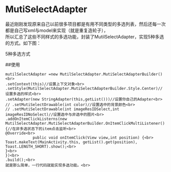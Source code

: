 # MutiSelectAdapter

最近刚刚发现原来自己以前很多项目都是有用不同类型的多选列表，然后还每一次都是自己写xml与model来实现（就是重复造轮子），<br>
所以汇总了这些不同样式的多选功能，封装了MutilSelectAdapter，实现5种多选的方式。如下图：<br>

5种多选方式<br>
 
##使用
```
mutilSelectAdapter =new MutilSelectAdapter.MutiSelectAdapterBuilder()<br>
.setContext(this)//设置上下文对象<br>
.setStyle(MutilSelectAdapter.MutiSelectAdapterBuilder.Style.Center)//设置多选的样式<br>
.setAdapter(new StringAdapter(this,getList()))//设置你自己的Adapter<br>
// .setMutiSelectDrawable(int color)//设置选中的背景颜色<br>
// .setMutiSelectDrawable(int imageResIDSelect,int imageResIDNoSelect)//设置选中与非选中的图片<br>
.addOnItemClickListerns(new MutilSelectAdapter.MutiSelectAdapterBuilder.OnItemClickMultiListener() {//在非多选状态下的item点击监听<br>
@Override<br>
            public void onItemClick(View view,int position) {<br>
Toast.makeText(MainActivity.this, getList().get(position), Toast.LENGTH_SHORT).show();<br>
}<br>
})<br>
.build();<br>
就是那么简单，一行代码就能实现多选功能。<br>
